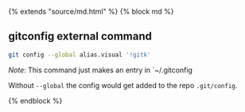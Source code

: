 {% extends "source/md.html" %}
{% block md %}

## gitconfig external command

```bash
git config --global alias.visual '!gitk'
```

_Note_: This command just makes an entry in `~/.gitconfig

Without `--global` the config would get added to the repo `.git/config`.

{% endblock %}
